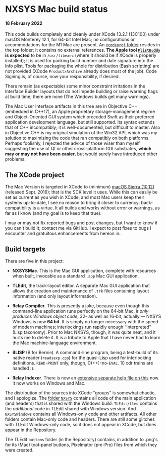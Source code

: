 # NXSYS Mac build status
#### 18 February 2022

This code builds completely and cleanly under XCode 13.2.1 (13C100) under macOS Monterey 12.1, for 64-bit Intel Mac; no configurations or accommodations for the M1 Mac are present. An [`xcodeproj` folder](https://github.com/BernardGreenberg/NXSYS/tree/master/NXSYSMac.xcodeproj) resides in the top folder; it contains no external references. **The Apple tool [`PlistBuddy`](https://www.marcosantadev.com/manage-plist-files-plistbuddy/) is expected** to be in `/usr/libexec` (where it should be if XCode is properly installed); it is used for packing build number and date signature into the Info plist.  Tools for packaging the whole for distribution (Bash scripting) are not provided (XCode `Product>Archive` already does most of the job).  Code Signing is, of course, now your responsibility, if desired.

There remain (as expectable) some minor constraint irritations in the Interface  Builder layouts that do not impede building or raise warning flags at build time; there are none (The Windows builds get many warnings).

The Mac User Interface artifacts in this tree are in Objective C++ (embedded in C++17), an Apple proprietary storage-management regime and Object-Oriented GUI system which preceded Swift as their   preferred application development language, but still supported. Its syntax extends that of C++ incompatibly; it is well-documented, but difficult to master.  Also in Objective C++ is my original simulation of the Win32 API, which was my solution to maximizing the code that ran compatibly on both platforms.  Perhaps foolishly, I rejected the advice of those wiser than myself suggesting the use of Qt or other cross-platform GUI substrates, **which may or may not have been easier**, but would surely have introduced other problems.

## The XCode project

The Mac Version is targeted in XCode to (minimum) [macOS Sierra (10.12)](https://en.wikipedia.org/wiki/MacOS_Sierra) (released Sept. 2019); that is the SDK level it uses.   While this can easily be set as current as you wish in XCode, and most Mac users keep their systems up-to-date, I see no reason to bring it closer to currency: back-compatibility is a virtue. 
It all builds and works without error or warnings, as far as I know (and my goal is to keep that true).

I may or may not fix reported bugs and post changes, but I want to know if you can't build it; contact me via GitHub. I expect to post fixes to bugs I encounter and gratuitous enhancements from hereon in.

## Build targets

There are five in this project:

- **NXSYSMac**. This is the Mac GUI application, complete with resources when built, invocable as a standard `.app` Mac GUI application.

- **TLEdit**, the track-layout editor.  A separate Mac GUI application that allows the creation and maintenance of `.trk` files containing layout information (and only layout information).

- **Relay Compiler**. This is presently a joke, because even though this command-line application runs perfectly on the 64-bit Mac, *it only produces Windows object code*, 32- as well as 16-bit, actually — NXSYS Windows is now **64 bit**.  It is simply no longer necessary with the speed of modern machines; interlockings run rapidly enough “interpreted” (Lisp taxonomy).  Prior to Mac NXSYS, though, it was quite neat, and it hurts me to delete it. It is a tribute to Apple that I have never had to learn the Mac machine-language environment.

- **BLISP** (B for Bernie).  A command-line program, being a test-build of its native reader (`readsexp.cpp`) for the quasi-Lisp used for interlocking definitions.  `READ-PRINT` only, though, C(++)-no-`EVAL`. 10 cdr trains are handled :).

- **Relay Indexer**. There is now an [extensive separate help file on this](https://github.com/BernardGreenberg/NXSYS/blob/master/RelayIndex/RelayIndex.md) now. It now works on Windows and Mac.

The distribution of the sources into XCode "groups" is somewhat chaotic, and I apologize.  The [folder `NXSYS`](https://github.com/BernardGreenberg/NXSYS/tree/master/NXSYS) contains all code of the main application (and headers) that is shared with the Windows build.  `TLEdit/tled` contains the *additional* code in TLEdit shared with Windows version. And `NXSYSWindows` contains all Windows-only code and other artifacts.  All other folders contain Mac-only code and headers.  There are still some glitches with TLEdit Windows-only code, so it does not appear in XCode, but does appear in the Repository.

The TLEdit `buttons` folder (in the Repository) contains, in addition to .png's for its (Mac) tool-panel buttons, Pixelmator (pre-Pro) files from which they were created.

